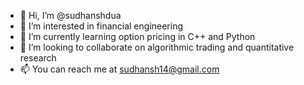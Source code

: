 - 👋 Hi, I’m @sudhanshdua
- 👀 I’m interested in financial engineering
- 🌱 I’m currently learning option pricing in C++ and Python
- 💞️ I’m looking to collaborate on algorithmic trading and quantitative research
- 📫 You can reach me at sudhansh14@gmail.com

<!---
sudhanshdua/sudhanshdua is a ✨ special ✨ repository because its `README.md` (this file) appears on your GitHub profile.
You can click the Preview link to take a look at your changes.
--->
